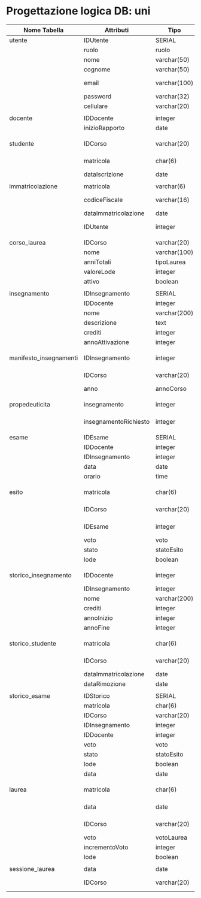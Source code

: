 # Progettazione logica DB: uni

| Nome Tabella           | Attributi             | Tipo         | Chiave  | Vincoli         | Default      |
| ---------------------- | --------------------- | ------------ | ------- | --------------- | ------------ |
| utente                 | IDUtente              | SERIAL       | PK      |                 |              |
|                        | ruolo                 | ruolo        |         | NOTNULL         |              |
|                        | nome                  | varchar(50)  |         | NOTNULL         |              |
|                        | cognome               | varchar(50)  |         | NOTNULL         |              |
|                        | email                 | varchar(100) |         | NOTNULL, UNIQUE |              |
|                        | password              | varchar(32)  |         | NOTNULL         |              |
|                        | cellulare             | varchar(20)  |         | NOTNULL         |              |
|                        |                       |              |         |                 |              |
| docente                | IDDocente             | integer      | PK, FK  |                 |              |
|                        | inizioRapporto        | date         |         | NOTNULL         |              |
|                        |                       |              |         |                 |              |
| studente               | IDCorso               | varchar(20)  | PPK, FK |                 |              |
|                        | matricola             | char(6)      | PPK, FK | UNIQUE          |              |
|                        | dataIscrizione        | date         |         | NOTNULL         | CURRENT_DATE |
|                        |                       |              |         |                 |              |
| immatricolazione       | matricola             | varchar(6)   | PK      |                 |              |
|                        | codiceFiscale         | varchar(16)  |         | NOTNULL, UNIQUE |              |
|                        | dataImmatricolazione  | date         |         | NOTNULL         |              |
|                        | IDUtente              | integer      | FK      | NOTNULL, UNIQUE |              |
|                        |                       |              |         |                 |              |
| corso_laurea           | IDCorso               | varchar(20)  | PK      |                 |              |
|                        | nome                  | varchar(100) |         | NOTNULL         |              |
|                        | anniTotali            | tipoLaurea   |         | NOTNULL         |              |
|                        | valoreLode            | integer      |         | NOTNULL         |              |
|                        | attivo                | boolean      |         | NOTNULL         | True         |
|                        |                       |              |         |                 |              |
| insegnamento           | IDInsegnamento        | SERIAL       | PK      |                 |              |
|                        | IDDocente             | integer      | FK      |                 | NULL         |
|                        | nome                  | varchar(200) |         | NOTNULL         |              |
|                        | descrizione           | text         |         |                 |              |
|                        | crediti               | integer      |         | NOTNULL         |              |
|                        | annoAttivazione       | integer      |         | NOTNULL         |              |
|                        |                       |              |         |                 |              |
| manifesto_insegnamenti | IDInsegnamento        | integer      | PPK, FK |                 |              |
|                        | IDCorso               | varchar(20)  | PPK, FK |                 |              |
|                        | anno                  | annoCorso    |         | NOTNULL         |              |
|                        |                       |              |         |                 |              |
| propedeuticita         | insegnamento          | integer      | PPK, FK |                 |              |
|                        | insegnamentoRichiesto | integer      | PPK, FK |                 |              |
|                        |                       |              |         |                 |              |
| esame                  | IDEsame               | SERIAL       | PK      |                 |              |
|                        | IDDocente             | integer      | FK      | NOTNULL         |              |
|                        | IDInsegnamento        | integer      | FK      | NOTNULL         |              |
|                        | data                  | date         |         | NOTNULL         |              |
|                        | orario                | time         |         | NOTNULL         | 12:00        |
|                        |                       |              |         |                 |              |
| esito                  | matricola             | char(6)      | PPK, FK |                 |              |
|                        | IDCorso               | varchar(20)  | PPK, FK |                 |              |
|                        | IDEsame               | integer      | PPK, FK |                 |              |
|                        | voto                  | voto         |         |                 | NULL         |
|                        | stato                 | statoEsito   |         |                 | In attesa    |
|                        | lode                  | boolean      |         |                 | NULL         |
|                        |                       |              |         |                 |              |
| storico_insegnamento   | IDDocente             | integer      | PPK, FK |                 |              |
|                        | IDInsegnamento        | integer      | PPK     |                 |              |
|                        | nome                  | varchar(200) |         | NOTNULL         |              |
|                        | crediti               | integer      |         | NOTNULL         |              |
|                        | annoInizio            | integer      |         | NOTNULL         |              |
|                        | annoFine              | integer      |         | NOTNULL         |              |
|                        |                       |              |         |                 |              |
| storico_studente       | matricola             | char(6)      | PPK, FK |                 |              |
|                        | IDCorso               | varchar(20)  | PPK, FK |                 |              |
|                        | dataImmatricolazione  | date         |         | NOTNULL         |              |
|                        | dataRimozione         | date         |         | NOTNULL         | CURRENT_DATE |
|                        |                       |              |         |                 |              |
| storico_esame          | IDStorico             | SERIAL       | PK      |                 |              |
|                        | matricola             | char(6)      | FK      | NOTNULL         |              |
|                        | IDCorso               | varchar(20)  | FK      | NOTNULL         |              |
|                        | IDInsegnamento        | integer      |         | NOTNULL         |              |
|                        | IDDocente             | integer      |         | NOTNULL         |              |
|                        | voto                  | voto         |         |                 |              |
|                        | stato                 | statoEsito   |         | NOTNULL         |              |
|                        | lode                  | boolean      |         |                 |              |
|                        | data                  | date         |         | NOTNULL         |              |
|                        |                       |              |         |                 |              |
| laurea                 | matricola             | char(6)      | PPK, FK |                 |              |
|                        | data                  | date         | PPK, FK |                 |              |
|                        | IDCorso               | varchar(20)  | PPK, FK |                 |              |
|                        | voto                  | votoLaurea   |         |                 | NULL         |
|                        | incrementoVoto        | integer      |         |                 | NULL         |
|                        | lode                  | boolean      |         |                 | NULL         |
|                        |                       |              |         |                 |              |
| sessione_laurea        | data                  | date         | PPK     |                 |              |
|                        | IDCorso               | varchar(20)  | PPK, FK |                 |              |
